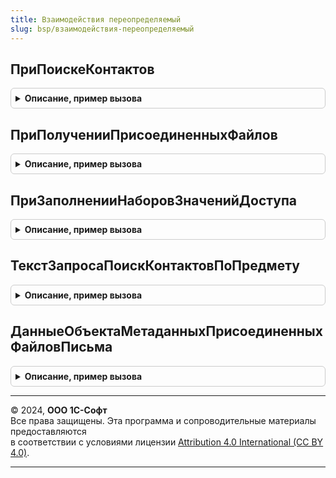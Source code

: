 ```yaml
---
title: Взаимодействия переопределяемый
slug: bsp/взаимодействия-переопределяемый
---
```



## ПриПоискеКонтактов
<details style="margin: 1em 0; padding: 0.5em; border: 1px solid #ccc; border-radius: 6px;">

<summary style="font-weight: bold; cursor: pointer;">Описание, пример вызова</summary>

```bsl

// Вызывается для получения контактов (участников) по указанному предмету взаимодействия.
// Используется, если в конфигурации определен хотя бы один предмет взаимодействий.
//
// Параметры:
//  ИмяТаблицыКонтактов   - Строка - имя таблицы предмета взаимодействий, в котором требуется выполнить поиск.
//                                   Например, "Документы.ЗаказПокупателя".
//  ТекстЗапросаДляПоиска - Строка - в этот параметр указать фрагмент запроса для поиска. При выполнении запроса
//                                   в параметр запроса &Предмет подставляется ссылка на предмет взаимодействия.
//
Процедура ПриПоискеКонтактов(Знач ИмяТаблицыКонтактов, ТекстЗапросаДляПоиска) Экспорт
```

Пример вызова
```bsl
ВзаимодействияПереопределяемый.ПриПоискеКонтактов(ИмяТаблицыКонтактов, ТекстЗапросаДляПоиска) 
```
</details>

## ПриПолученииПрисоединенныхФайлов
<details style="margin: 1em 0; padding: 0.5em; border: 1px solid #ccc; border-radius: 6px;">

<summary style="font-weight: bold; cursor: pointer;">Описание, пример вызова</summary>

```bsl

// Позволяет переопределить владельца присоединенных файлов для письма.
// Такая необходимость может возникнуть, например, при массовых рассылках, когда имеет смысл
// хранить одни и те же присоединенные файлы в одном месте, а не тиражировать их на все письма рассылки.
//
// Параметры:
//  Письмо - ДокументСсылка.ЭлектронноеПисьмоВходящее
//         - ДокументСсылка.ЭлектронноеПисьмоИсходящее - электронное письмо,
//           для которого необходимо получить вложения.
//  ПрисоединенныеФайлы - Структура - задать сведения о файлах, присоединенных к письму:
//    * ВладелецФайлов                     - ОпределяемыйТип.ПрисоединенныйФайл - владелец присоединенных файлов.
//    * ИмяСправочникаПрисоединенныхФайлов - Строка - имя объекта метаданных присоединенных файлов.
//
Процедура ПриПолученииПрисоединенныхФайлов(Письмо, ПрисоединенныеФайлы) Экспорт
```

Пример вызова
```bsl
ВзаимодействияПереопределяемый.ПриПолученииПрисоединенныхФайлов(Письмо, ПрисоединенныеФайлы) 
```
</details>

## ПриЗаполненииНаборовЗначенийДоступа
<details style="margin: 1em 0; padding: 0.5em; border: 1px solid #ccc; border-radius: 6px;">

<summary style="font-weight: bold; cursor: pointer;">Описание, пример вызова</summary>

```bsl

// Вызывается для настройки логики ограничения доступа к взаимодействиям.
// Пример заполнения наборов значений доступа см. в комментарии
// к процедуре УправлениеДоступом.ЗаполнитьНаборыЗначенийДоступа.
//
// Параметры:
//  Объект - ДокументОбъект.Встреча
//         - ДокументОбъект.ЗапланированноеВзаимодействие
//         - ДокументОбъект.СообщениеSMS
//         - ДокументОбъект.ТелефонныйЗвонок
//         - ДокументОбъект.ЭлектронноеПисьмоВходящее
//         - ДокументОбъект.ЭлектронноеПисьмоИсходящее - объект, для которого нужно заполнить наборы.
//  Таблица - см. УправлениеДоступом.ТаблицаНаборыЗначенийДоступа
//
Процедура ПриЗаполненииНаборовЗначенийДоступа(Объект, Таблица) Экспорт
```

Пример вызова
```bsl
ВзаимодействияПереопределяемый.ПриЗаполненииНаборовЗначенийДоступа(Объект, Таблица) 
```
</details>

## ТекстЗапросаПоискКонтактовПоПредмету
<details style="margin: 1em 0; padding: 0.5em; border: 1px solid #ccc; border-radius: 6px;">

<summary style="font-weight: bold; cursor: pointer;">Описание, пример вызова</summary>

```bsl

// Устарела. Следует использовать ВзаимодействияПереопределяемый.ПриПоискеКонтактов.
// Возвращает текст запроса, отбирающего контакты (участников) предмета взаимодействия.
// Используется, если в конфигурации определен хотя бы один предмет взаимодействий.
//
// Параметры:
//  УдалитьПомещатьВоВременнуюТаблицу - Булево - всегда Ложь.
//  ИмяТаблицы                        - Строка - имя таблицы предмета взаимодействий, в котором будет выполнен поиск.
//  УдалитьОбъединить                 - Булево - всегда Истина.
//
// Возвращаемое значение:
//  Строка - текст запроса.
//
Функция ТекстЗапросаПоискКонтактовПоПредмету(УдалитьПомещатьВоВременнуюТаблицу, ИмяТаблицы, УдалитьОбъединить = Ложь) Экспорт
```

Пример вызова
```bsl
Результат = ВзаимодействияПереопределяемый.ТекстЗапросаПоискКонтактовПоПредмету(УдалитьПомещатьВоВременнуюТаблицу, ИмяТаблицы, УдалитьОбъединить);
```
</details>

## ДанныеОбъектаМетаданныхПрисоединенныхФайловПисьма
<details style="margin: 1em 0; padding: 0.5em; border: 1px solid #ccc; border-radius: 6px;">

<summary style="font-weight: bold; cursor: pointer;">Описание, пример вызова</summary>

```bsl

// Устарела. Следует использовать ВзаимодействияПереопределяемый.ПриПолученииПрисоединенныхФайлов.
// Возможность переопределить владельца присоединенных файлов для письма.
// Такая необходимость может возникнуть например при массовых рассылках. В этом случае имеет смысл
// хранить одни и те же присоединенные файлы в одном месте, а не тиражировать их на все письма рассылки.
//
// Параметры:
//  Письмо  - ДокументСсылка
//          - ДокументОбъект - документ электронное письмо, для которого необходимо получить вложения.
//
// Возвращаемое значение:
//  Структура, Неопределено  - Неопределено, если присоединенные файлы хранятся при письме.
//                             Структура, если присоединенные файлы хранятся в другом объекте:
//                              * Владелец - ОпределяемыйТип.ПрисоединенныйФайл - владелец присоединенных файлов.
//                              * ИмяСправочникаПрисоединенныеФайлы - Строка - имя объекта метаданных присоединенных файлов.
//
Функция ДанныеОбъектаМетаданныхПрисоединенныхФайловПисьма(Письмо) Экспорт
```

Пример вызова
```bsl
Результат = ВзаимодействияПереопределяемый.ДанныеОбъектаМетаданныхПрисоединенныхФайловПисьма(Письмо) 
```
</details>

---

© 2024, **ООО 1С-Софт**  
Все права защищены. Эта программа и сопроводительные материалы предоставляются  
в соответствии с условиями лицензии [Attribution 4.0 International (CC BY 4.0)](https://creativecommons.org/licenses/by/4.0/legalcode).

---
